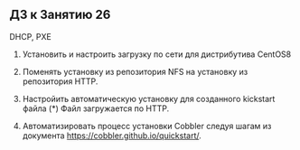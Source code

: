 ## ДЗ к Занятию 26

DHCP, PXE

1. Установить и настроить загрузку по сети для дистрибутива CentOS8

2. Поменять установку из репозитория NFS на установку из репозитория HTTP.

3. Настройить автоматическую установку для созданного kickstart файла (*) Файл загружается по HTTP.

4. Автоматизировать процесс установки Cobbler cледуя шагам из документа https://cobbler.github.io/quickstart/.
